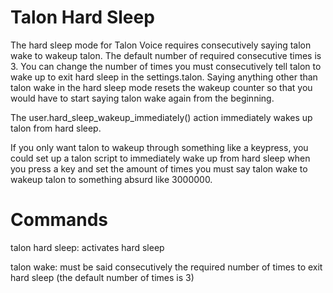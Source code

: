 # Talon Hard Sleep
The hard sleep mode for Talon Voice requires consecutively saying talon wake to wakeup talon. The default number of required consecutive times is 3. You can change the number of times you must consecutively tell talon to wake up to exit hard sleep in the settings.talon. Saying anything other than talon wake in the hard sleep mode resets the wakeup counter so that you would have to start saying talon wake again from the beginning. 

The user.hard_sleep_wakeup_immediately() action immediately wakes up talon from hard sleep.

If you only want talon to wakeup through something like a keypress, you could set up a talon script to immediately wake up from hard sleep when you press a key and set the amount of times you must say talon wake to wakeup talon to something absurd like 3000000.

# Commands
talon hard sleep: activates hard sleep

talon wake: must be said consecutively the required number of times to exit hard sleep (the default number of times is 3)
